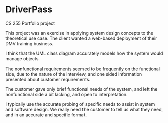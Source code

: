 # DriverPass
CS 255 Portfolio project


This project was an exercise in applying system design concepts to the theoretical use case. The client wanted a web-based deployment of their DMV training business. 

I think that the UML class diagram accurately models how the system would manage objects.

The nonfunctional requirements seemed to be frequently on the functional side, due to the nature of the interview, and one sided information presented about customer requirements.

The customer gave only brief functional needs of the system, and left the nonfunctional side a bit lacking, and open to interpretation.

I typically use the accurate probing of specific needs to assist in system and software design. We really need the customer to tell us what they need, and in an accurate and specific format. 
